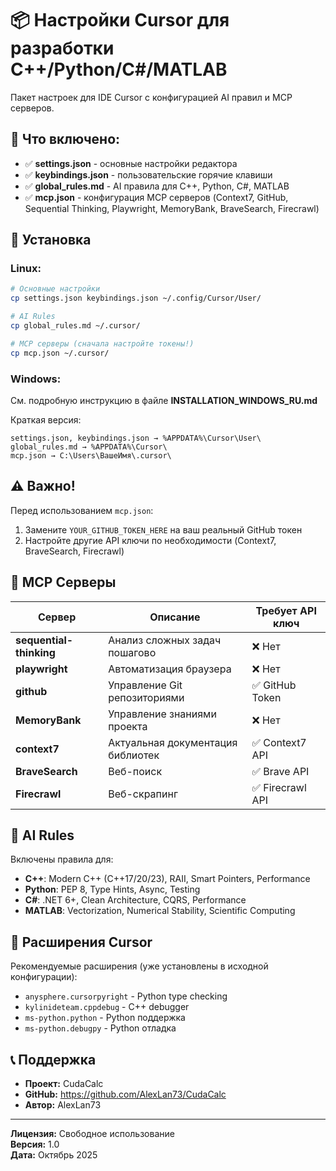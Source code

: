 # 📦 Настройки Cursor для разработки C++/Python/C#/MATLAB

Пакет настроек для IDE Cursor с конфигурацией AI правил и MCP серверов.

## 🎯 Что включено:

- ✅ **settings.json** - основные настройки редактора
- ✅ **keybindings.json** - пользовательские горячие клавиши  
- ✅ **global_rules.md** - AI правила для C++, Python, C#, MATLAB
- ✅ **mcp.json** - конфигурация MCP серверов (Context7, GitHub, Sequential Thinking, Playwright, MemoryBank, BraveSearch, Firecrawl)

## 📖 Установка

### Linux:
```bash
# Основные настройки
cp settings.json keybindings.json ~/.config/Cursor/User/

# AI Rules
cp global_rules.md ~/.cursor/

# MCP серверы (сначала настройте токены!)
cp mcp.json ~/.cursor/
```

### Windows:
См. подробную инструкцию в файле **INSTALLATION_WINDOWS_RU.md**

Краткая версия:
```
settings.json, keybindings.json → %APPDATA%\Cursor\User\
global_rules.md → %APPDATA%\Cursor\
mcp.json → C:\Users\ВашеИмя\.cursor\
```

## ⚠️ Важно!

Перед использованием `mcp.json`:
1. Замените `YOUR_GITHUB_TOKEN_HERE` на ваш реальный GitHub токен
2. Настройте другие API ключи по необходимости (Context7, BraveSearch, Firecrawl)

## 🔧 MCP Серверы

| Сервер | Описание | Требует API ключ |
|--------|----------|------------------|
| **sequential-thinking** | Анализ сложных задач пошагово | ❌ Нет |
| **playwright** | Автоматизация браузера | ❌ Нет |
| **github** | Управление Git репозиториями | ✅ GitHub Token |
| **MemoryBank** | Управление знаниями проекта | ❌ Нет |
| **context7** | Актуальная документация библиотек | ✅ Context7 API |
| **BraveSearch** | Веб-поиск | ✅ Brave API |
| **Firecrawl** | Веб-скрапинг | ✅ Firecrawl API |

## 📝 AI Rules

Включены правила для:
- **C++**: Modern C++ (C++17/20/23), RAII, Smart Pointers, Performance
- **Python**: PEP 8, Type Hints, Async, Testing
- **C#**: .NET 6+, Clean Architecture, CQRS, Performance
- **MATLAB**: Vectorization, Numerical Stability, Scientific Computing

## 🚀 Расширения Cursor

Рекомендуемые расширения (уже установлены в исходной конфигурации):
- `anysphere.cursorpyright` - Python type checking
- `kylinideteam.cppdebug` - C++ debugger
- `ms-python.python` - Python поддержка
- `ms-python.debugpy` - Python отладка

## 📞 Поддержка

- **Проект:** CudaCalc
- **GitHub:** https://github.com/AlexLan73/CudaCalc
- **Автор:** AlexLan73

---

**Лицензия:** Свободное использование  
**Версия:** 1.0  
**Дата:** Октябрь 2025
